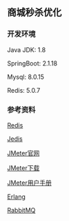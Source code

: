 ## 商城秒杀优化

### 开发环境

Java JDK: 1.8

SpringBoot: 2.1.18

Mysql: 8.0.15

Redis: 5.0.7


### 参考资料

[Redis](https://redis.io/)

[Jedis](https://github.com/xetorthio/jedis)

[JMeter官网](http://jmeter.apache.org/)

[JMeter下载](http://jmeter.apache.org/download_jmeter.cgi)

[JMeter用户手册](http://jmeter.apache.org/usermanual/index.html)

[Erlang](https://www.erlang.org/downloads)

[RabbitMQ](https://www.rabbitmq.com/)



